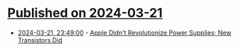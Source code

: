 # [Published on 2024-03-21](index.md)

* [2024-03-21, 23:49:00](https://soylentnews.org/article.pl?sid=24/03/20/0130231&from=rss) - [Apple Didn't Revolutionize Power Supplies; New Transistors Did](https://soylentnews.org/article.pl?sid=24/03/20/0130231&from=rss)

